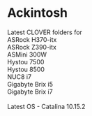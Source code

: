 # Ackintosh

Latest CLOVER folders for
<BR>
ASRock H370-itx<BR>
ASRock Z390-itx<BR>
ASMini 300W<BR>
Hystou 7500<BR>
Hystou 8500<BR>
NUC8 i7<BR>
Gigabyte Brix i5<BR>
Gigabyte Brix i7<BR>
<BR>
Latest OS - Catalina 10.15.2
